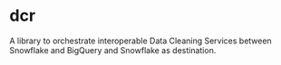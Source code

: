 # dcr
A library to orchestrate interoperable Data Cleaning Services between Snowflake and BigQuery and Snowflake as destination. 
